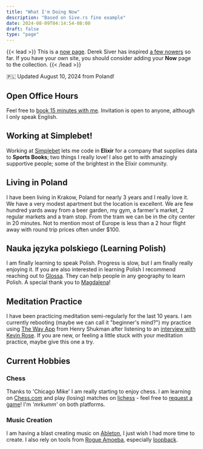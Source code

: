 ```yaml
---
title: "What I'm Doing Now"
description: "Based on Sive.rs fine example"
date: 2024-08-09T04:14:54-08:00
draft: false
type: "page"
---
```


{{< lead >}}
This is a [now page](https://nownownow.com/about). Derek Siver has inspired [a few nowers](https://nownownow.com/) so far. If you have your own site, you should consider adding your **Now** page to the collection.
{{< /lead >}}

:poland: Updated August 10, 2024 from Poland!

## Open Office Hours

Feel free to [book 15 minutes with me](https://fantastical.app/sprytna/open-office). Invitation is open to anyone, although I only speak English. 

## Working at Simplebet!

Working at [Simplebet](https://www.simplebet.ai/) lets me code in **Elixir** for a company that supplies data to **Sports Books**; two things I really love! I also get to with amazingly supportive people; some of the brightest in the Elixir community.

## Living in Poland

I have been living in Krakow, Poland for nearly 3 years and I really love it. We have a very modest apartment but the location is excellent. We are few hundred yards away from a beer garden, my gym, a farmer's market, 2 regular markets and a tram stop. From the tram we can be in the city center in 20 minutes. Not to mention most of Europe is less than a 2 hour flight away with round trip prices often under $100.

## Nauka języka polskiego (Learning Polish)

I am finally learning to speak Polish. Progress is slow, but I am finally really enjoying it. If you are also interested in learning Polish I recommend reaching out to [Glossa](https://e-polish.eu/polish-for-foreigners). They can help people in any geography to learn Polish. A special thank you to [Magdalena](https://e-polish.eu/en/polish_teachers_online/magdalena_wygladacz)!

## Meditation Practice

I have been practicing meditation semi-regularly for the last 10 years. I am currently rebooting (maybe we can call it "beginner's mind?") my practice using [The Way App](https://www.thewayapp.com/) from Henry Shukman after listening to an [interview with Kevin Rose](https://www.kevinrose.com/the-mysteriousunsolvable-zen-koans-henry-shukman-associate-master-of-sanbo-zen/). If you are new, or feeling a little stuck with your meditation practice, maybe give this one a try.

## Current Hobbies

### Chess

Thanks to 'Chicago Mike' I am really starting to enjoy chess. I am learning on [Chess.com](https://www.chess.com) and play (losing) matches on [lichess](https://lichess.org/) - feel free to [request a game](https://lichess.org/@/mrkumm)! I'm _'mrkumm'_ on both platforms.

### Music Creation

I am having a blast creating music on [Ableton](https://www.ableton.com/), I just wish I had more time to create. I also rely on tools from [Rogue Amoeba](https://rogueamoeba.com/), especially [loopback](https://rogueamoeba.com/loopback/).

